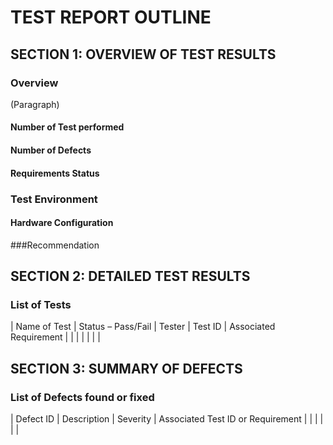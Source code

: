 # TEST REPORT OUTLINE

## SECTION 1: OVERVIEW OF TEST RESULTS

### Overview

(Paragraph)

#### Number of Test performed

#### Number of Defects

#### Requirements Status

### Test Environment
#### Hardware Configuration

###Recommendation

## SECTION 2: DETAILED TEST RESULTS

### List of Tests

| Name of Test | Status – Pass/Fail | Tester | Test ID | Associated Requirement |
| | | | | |

## SECTION 3: SUMMARY OF DEFECTS

### List of Defects found or fixed

| Defect ID | Description | Severity | Associated Test ID or Requirement |
| | | | |
